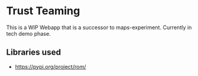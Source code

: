 # Trust Teaming

This is a WIP Webapp that is a successor to maps-experiment. Currently in tech demo phase.


## Libraries used
- https://pypi.org/project/rom/